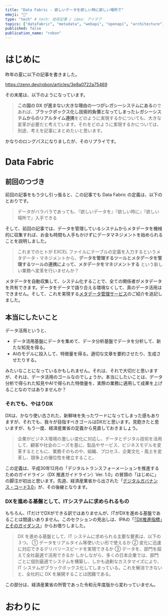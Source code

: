 ```yaml
---
title: "Data Fabric - 欲しいデータを欲しい時に欲しい場所で"
emoji: "🧵"
type: "tech" # tech: 技術記事 / idea: アイデア
topics: ["datafabric", "metadata", "webapi", "openapi", "architecture"]
published: false
publication_name: "robon"
---
```


# はじめに

昨年の夏に以下の記事を書きました。

https://zenn.dev/robon/articles/3e8a0722a75469

その末尾は、以下のようになっています。
> **この国の DX が進まない大きな理由の一つがレガシーシステムにある**のであれば、**ブラックボックス化し技術的負債となってしまったレガシーシステムからのリアルタイム連携**をどのように実現するかについても、大きな変革が必要だと考えています。それをどのように実現するかについては、別途、考えを記事にまとめたいと思います。

かなりのロングパスになりましたが、そのリプライです。

# Data Fabric
## 前回のつづき

前回の記事をもう少し引っ張ると、この記事でも Data Fabric の定義は、以下のとおりです。

> データがバラバラであっても、『欲しいデータを』『欲しい時に』『欲しい場所で』入手できる

そして、前回の記事では、データを管理しているシステムからメタデータを機械的に収集すれば、お金も時間も人手もかけずにデータマネジメントを始められることを説明しました。

> これまでのヒトが EXCEL ファイルにテーブルの定義を入力するというメタデータ・マネジメントから、**データを管理するツールとメタデータを管理するツールの連携によって、メタデータをマネジメントする** という新しい業務へ変革を行いませんか？

メタデータを自動収集して、システム化することで、全ての関係者がメタデータを共有できます。データをデータで語り合える環境なくして、真のデータ活用はできません。そして、これを実現する[メタデータ管理サービス](https://services.robon.co.jp/mashu)のご紹介を追記しました。

## 本当にしたいこと

データ活用というと、
- データ活用基盤にデータを集めて、データ分析基盤でデータを分析して、新たな知見を得る。
- AIのモデルに投入して、特徴量を得る。適切な文章を要約させたり、生成させたりする。

みたいなことになっているかもしれません。それは、それで大切だと思いますが、それは、データ活用のゴールなのでしょうか。本当にしたいことは、データ分析で得られた知見やAIで得られた特徴量を、実際の業務に適用して成果を上げることなのではありませんか？

### それでも、やはりDX

DXは、かなり使い古された、新鮮味を失ったワードになってしまった感もありますが、それでも、我々が目指すべきゴールはDXだと思います。見飽きたと思いますが、もう一度、経済産業省の定義から見直しておきましょう。

> 企業がビジネス環境の激しい変化に対応し、データとデジタル技術を活用して、顧客や社会のニーズを基に、製品やサービス、ビジネスモデルを変革するとともに、業務そのものや、組織、プロセス、企業文化・風土を変革し、競争上の優位性を確立すること。

この定義は、平成30年12月の「デジタルトランスフォーメーションを推進するためのガイドライン（DX 推進ガイドライン）Ver. 1.0」の冒頭の「はじめに」の脚注が初出と思います。先週、経済産業省から出された「[デジタルガバナンス・コード3.0](https://www.meti.go.jp/policy/it_policy/investment/dgc/dgc3.0.pdf)」が、その後継となります。

### DXを進める基盤として、ITシステムに求められるもの

もちろん、ITだけでDXができる訳ではありませんが、ITがDXを進める基盤であることは間違いありません。このセクションの見出しは、IPAの「[「DX推進指標」とそのガイダンス](https://www.ipa.go.jp/digital/dx-suishin/ug65p90000001j8i-att/dx-suishin-guidance.pdf)」からお借りしました。

> DX を進める基盤として、IT システムに求められる主要な要素は、以下の３つ。
> ① データをリアルタイム等使いたい形で使えるか
> ② 変化に迅速に対応できるデリバリースピードを実現できるか
> ③ データを、部門を超えて全社最適で活用できるか
> しかしながら、多くの日本企業では、部門ごとに個別最適でシステムを構築し、しかも過剰なカスタマイズにより、IT システムがブラックボックス化してしまっている。これを解消できないと、全社的に DX を展開することは困難である。

この部分は、経済産業省の所管であった令和元年度版から変わっていません。


# おわりに
